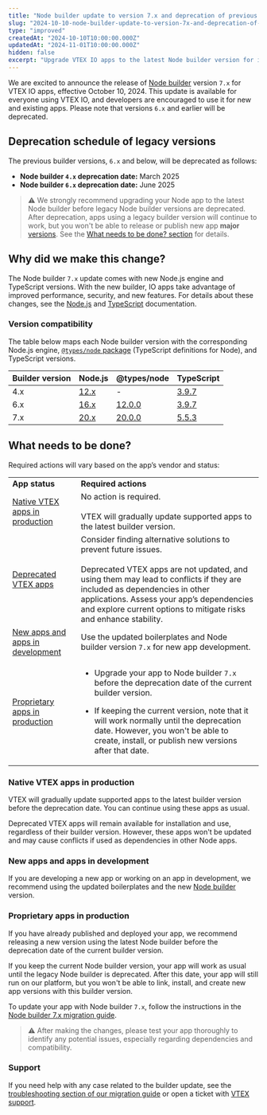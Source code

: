 ```yaml
---
title: "Node builder update to version 7.x and deprecation of previous builder versions"
slug: "2024-10-10-node-builder-update-to-version-7x-and-deprecation-of-previous-builder-versions"
type: "improved"
createdAt: "2024-10-10T10:00:00.000Z"
updatedAt: "2024-11-01T10:00:00.000Z"
hidden: false
excerpt: "Upgrade VTEX IO apps to the latest Node builder version for improved performance and security. Previous builder versions will be discontinued."
---
```


We are excited to announce the release of [Node builder](https://developers.vtex.com/docs/guides/vtex-io-documentation-node-builder) version `7.x` for VTEX IO apps, effective October 10, 2024. This update is available for everyone using VTEX IO, and developers are encouraged to use it for new and existing apps. Please note that versions `6.x` and earlier will be deprecated.

## Deprecation schedule of legacy versions

The previous builder versions, `6.x` and below, will be deprecated as follows:

- **Node builder `4.x` deprecation date:** March 2025
- **Node builder `6.x` deprecation date:** June 2025

>⚠️ We strongly recommend upgrading your Node app to the latest Node builder before legacy Node builder versions are deprecated. After deprecation, apps using a legacy builder version will continue to work, but you won't be able to release or publish new app **major** [versions](https://developers.vtex.com/docs/guides/vtex-io-documentation-releasing-a-new-app-version#understanding-app-versioning). See the [What needs to be done? section](#what-needs-to-be-done) for details.

## Why did we make this change?

The Node builder `7.x` update comes with new Node.js engine and TypeScript versions. With the new builder, IO apps take advantage of improved performance, security, and new features. For details about these changes, see the [Node.js](https://nodejs.org/en/about/previous-releases) and [TypeScript](https://www.typescriptlang.org/docs/handbook/release-notes/typescript-5-5.html) documentation.

### Version compatibility

The table below maps each Node builder version with the corresponding Node.js engine, [`@types/node` package](https://www.npmjs.com/package/@types/node) (TypeScript definitions for Node), and TypeScript versions.

|Builder version|Node.js|@types/node|TypeScript|
|-|-|-|-|
|4.x|[12.x](https://nodejs.org/en/blog/release/v12.0.0)|-|[3.9.7](https://www.typescriptlang.org/docs/handbook/release-notes/typescript-3-9.html)|
|6.x|[16.x](https://nodejs.org/en/blog/release/v16.0.0)|[12.0.0](https://www.npmjs.com/package/@types/node/v/12.0.0)|[3.9.7](https://www.typescriptlang.org/docs/handbook/release-notes/typescript-3-9.html)|
|7.x|[20.x](https://nodejs.org/en/blog/release/v20.0.0)|[20.0.0](https://www.npmjs.com/package/@types/node/v/20.0.0)|[5.5.3](https://www.typescriptlang.org/docs/handbook/release-notes/typescript-5-5.html)|

## What needs to be done?

Required actions will vary based on the app’s vendor and status:

<table>
  <tr>
    <td><b>App status</b></td>
    <td><b>Required actions</b></td>
  </tr>
  <tr>
    <td><a href="#native-vtex-apps-in-production">Native VTEX apps in production</a></td>
    <td>No action is required. <br><br>VTEX will gradually update supported apps to the latest builder version.</td>
  </tr>
  <tr>
    <td><a href="#native-vtex-apps-in-production">Deprecated VTEX apps</a></td>
    <td>Consider finding alternative solutions to prevent future issues. <br><br>Deprecated VTEX apps are not updated, and using them may lead to conflicts if they are included as dependencies in other applications. Assess your app’s dependencies and explore current options to mitigate risks and enhance stability.</td>
  </tr>
  <tr>
    <td><a href="#new-apps-and-apps-in-development">New apps and apps in development</a></td>
    <td>Use the updated boilerplates and Node builder version <code>7.x</code> for new app development.</td>
  </tr>
  <tr>
    <td><a href="#proprietary-apps-in-production">Proprietary apps in production</a></td>
    <td>
      <ul>
        <li>Upgrade your app to Node builder <code>7.x</code> before the deprecation date of the current builder version.</li>
      </ul>
      <ul>
        <li>If keeping the current version, note that it will work normally until the deprecation date. However, you won't be able to create, install, or publish new versions after that date.</li>
      </ul>
    </td>
  </tr>
</table>

### Native VTEX apps in production

VTEX will gradually update supported apps to the latest builder version before the deprecation date. You can continue using these apps as usual.

Deprecated VTEX apps will remain available for installation and use, regardless of their builder version. However, these apps won't be updated and may cause conflicts if used as dependencies in other Node apps.

### New apps and apps in development

If you are developing a new app or working on an app in development, we recommend using the updated boilerplates and the new [Node builder](https://developers.vtex.com/docs/guides/vtex-io-documentation-node-builder) version.

### Proprietary apps in production

If you have already published and deployed your app, we recommend releasing a new version using the latest Node builder before the deprecation date of the current builder version.

If you keep the current Node builder version, your app will work as usual until the legacy Node builder is deprecated. After this date, your app will still run on our platform, but you won't be able to link, install, and create new app versions with this builder version.

To update your app with Node builder `7.x`, follow the instructions in the [Node builder 7.x migration guide](https://developers.vtex.com/docs/guides/node-builder-7x-migration-guide).

>⚠️ After making the changes, please test your app thoroughly to identify any potential issues, especially regarding dependencies and compatibility.

### Support

If you need help with any case related to the builder update, see the [troubleshooting section of our migration guide](https://developers.vtex.com/docs/guides/node-builder-7x-migration-guide#troubleshooting) or open a ticket with [VTEX support](https://help.vtex.com/en/support).
